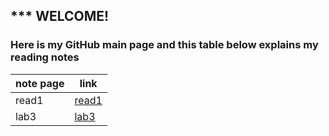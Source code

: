  ## *** WELCOME!
### Here is my GitHub main page and this table below explains my reading notes
 note page | link
 ------------ | -------------
read1  |[read1](https://haleemah-163.github.io/reading-notes/read1)
lab3  |[lab3](https://haleemah-163.github.io/reading-notes/lab3)
